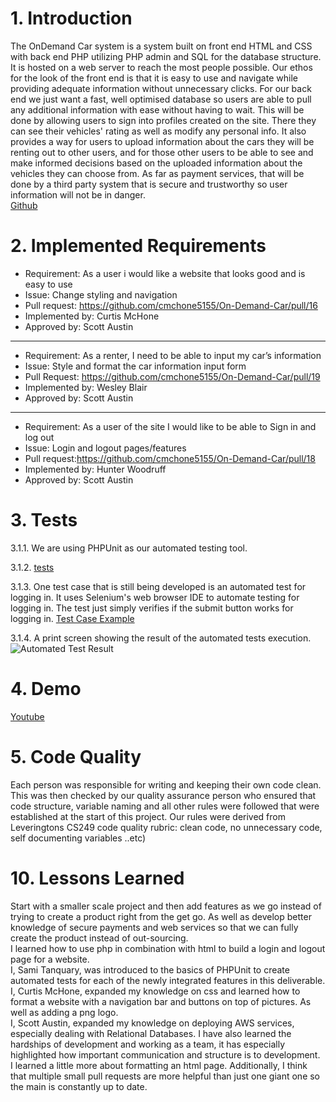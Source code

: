 # 1. Introduction
The OnDemand Car system is a system built on front end HTML and CSS with back end PHP utilizing PHP admin and SQL for the database structure. It is hosted on a web server to reach the most people possible. Our ethos for the look of the front end is that it is easy to use and navigate while providing adequate information without unnecessary clicks. For our back end we just want a fast, well optimised database so users are able to pull any additional information with ease without having to wait. This will be done by allowing users to sign into profiles created on the site. There they can see their vehicles' rating as well as modify any personal info. It also provides a way for users to upload information about the cars they will be renting out to other users, and for those other users to be able to see and make informed decisions based on the uploaded information about the vehicles they can choose from. As far as payment services, that will be done by a third party system that is secure and trustworthy so user information will not be in danger.\
[Github](https://github.com/cmchone5155/On-Demand-Car)
# 2. Implemented Requirements
* Requirement: As a user i would like a website that looks good and is easy to use
* Issue: Change styling and navigation
* Pull request: https://github.com/cmchone5155/On-Demand-Car/pull/16 
* Implemented by: Curtis McHone
* Approved by: Scott Austin
---------------------------------------------------------------------------------------------------------------------------------------------------------------------------------
* Requirement: As a renter, I need to be able to input my car’s information
* Issue: Style and format the car information input form
* Pull Request: https://github.com/cmchone5155/On-Demand-Car/pull/19 
* Implemented by: Wesley Blair 
* Approved by: Scott Austin
---------------------------------------------------------------------------------------------------------------------------------------------------------------------------------
* Requirement: As a user of the site I would like to be able to Sign in and log out
* Issue: Login and logout pages/features
* Pull request:https://github.com/cmchone5155/On-Demand-Car/pull/18  
* Implemented by: Hunter Woodruff
* Approved by: Scott Austin

# 3. Tests
3.1.1. We are using PHPUnit as our automated testing tool.

3.1.2. [tests](https://github.com/cmchone5155/On-Demand-Car/tree/main/tests)

3.1.3. One test case that is still being developed is an automated test for logging in. It uses Selenium's web browser IDE to automate testing for logging in. The test just simply verifies if the submit button works for logging in.
[Test Case Example](https://github.com/cmchone5155/On-Demand-Car/blob/main/tests/LoginTest.php)

3.1.4. A print screen showing the result of the automated tests execution.
 ![Automated Test Result](https://user-images.githubusercontent.com/89813101/142941517-6e565033-ac60-4a91-a5b6-11852fd54c8d.png)


# 4. Demo
[Youtube](https://www.youtube.com/watch?v=MxWxzQJ7HXE&ab_channel=HunterWoodruff)
# 5. Code Quality
Each person was responsible for writing and keeping their own code clean. This was then checked by our quality assurance person who ensured that code structure, variable naming and all other rules were followed that were established at the start of this project. Our rules were derived from Leveringtons CS249 code quality rubric: clean code, no unnecessary code, self documenting variables ..etc)
# 10. Lessons Learned
Start with a smaller scale project and then add features as we go instead of trying to create a product right from the get go. As well as develop better knowledge of secure payments and web services so that we can fully create the product instead of out-sourcing.\
I learned how to use php in combination with html to build a login and logout page for a website.\
I, Sami Tanquary, was introduced to the basics of PHPUnit to create automated tests for each of the newly integrated features in this deliverable.
I, Curtis McHone, expanded my knowledge on css and learned how to format a website with a navigation bar and buttons on top of pictures. As well as adding a png logo.\
I, Scott Austin, expanded my knowledge on deploying AWS services, especially dealing with Relational Databases. I have also learned the hardships of development and working as a team, it has especially highlighted how important communication and structure is to development.\
I learned a little more about formatting an html page. Additionally, I think that multiple small pull requests are more helpful than just one giant one so the main is constantly up to date.



